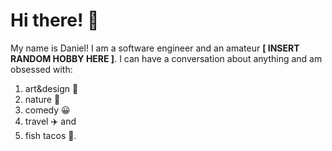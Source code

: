 # Hi there! 👋

My name is Daniel!  I am a software engineer and an amateur **[ INSERT RANDOM HOBBY HERE ]**.  I can have a conversation about anything and am obsessed with:
1. art&design 📐
2. nature 🌳
3. comedy :grinning:
3. travel :airplane:
and
4. fish tacos :taco:.

<!--
**danielbkim/danielbkim** is a ✨ _special_ ✨ repository because its `README.md` (this file) appears on your GitHub profile.

Here are some ideas to get you started:

- 🔭 I’m currently working on ...
- 🌱 I’m currently learning ...
- 👯 I’m looking to collaborate on ...
- 🤔 I’m looking for help with ...
- 💬 Ask me about ...
- 📫 How to reach me: ...
- 😄 Pronouns: ...
- ⚡ Fun fact: ...
-->

